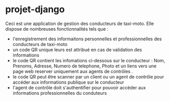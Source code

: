 # projet-django
Ceci est une application de gestion des conducteurs de taxi-moto. Elle dispose de nombreuses fonctionnalités tels que :
- l'enregistrement des informaitons personnelles et professionnelles des conducteurs de taxi-moto 
- un code QR unique leurs est attribué en cas de validation des informations
- le code QR contient les infomations ci-dessous sur le conducteur : Nom, Prenoms, Adresse, Numero de telephone, Photo et un liens vers une page web reserver uniquement aux agents de contrôles .
- le code QR peut être scanner par un client ou un agent de contrôle pour accéder aux informations publique sur le conducteur
- l'agent de contrôle doit s'authentifier pour pouvoir accéder aux informations professionnelles du conduteurs